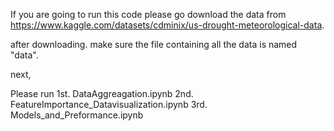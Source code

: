 If you are going to run this code please go download the data from https://www.kaggle.com/datasets/cdminix/us-drought-meteorological-data. 

after downloading. make sure the file containing all the data is named "data".

next,

Please run
1st. DataAggreagation.ipynb
2nd. FeatureImportance_Datavisualization.ipynb
3rd. Models_and_Preformance.ipynb
